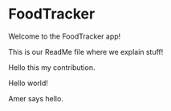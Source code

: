 # FoodTracker
Welcome to the FoodTracker app!

This is our ReadMe file where we explain stuff!

Hello this my contribution.

Hello world!

Amer says hello.
